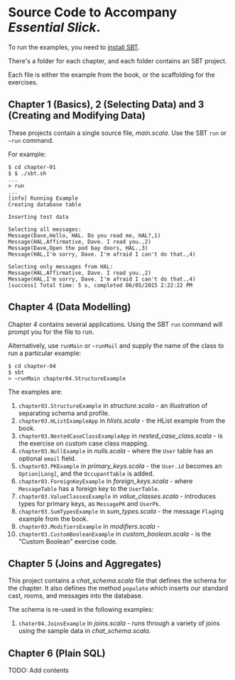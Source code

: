 # Source Code to Accompany _Essential Slick_.

To run the examples, you need to [install SBT](http://www.scala-sbt.org/release/tutorial/Setup.html).

There's a folder for each chapter, and each folder contains an SBT project.

Each file is either the example from the book, or the scaffolding for the exercises.


## Chapter 1 (Basics), 2 (Selecting Data) and  3 (Creating and Modifying Data)

These projects contain a single source file, _main.scala_. Use the SBT `run` or `~run` command.

For example:

```
$ cd chapter-01
$ $ ./sbt.sh
...
> run
...
[info] Running Example
Creating database table

Inserting test data

Selecting all messages:
Message(Dave,Hello, HAL. Do you read me, HAL?,1)
Message(HAL,Affirmative, Dave. I read you.,2)
Message(Dave,Open the pod bay doors, HAL.,3)
Message(HAL,I'm sorry, Dave. I'm afraid I can't do that.,4)

Selecting only messages from HAL:
Message(HAL,Affirmative, Dave. I read you.,2)
Message(HAL,I'm sorry, Dave. I'm afraid I can't do that.,4)
[success] Total time: 5 s, completed 06/05/2015 2:22:22 PM

```

## Chapter 4 (Data Modelling)

Chapter 4 contains several applications. Using the SBT `run` command will prompt you for the file to run.

Alternatively, use `runMain` or `~runMail` and supply the name of the class to run a particular example:

```
$ cd chapter-04
$ sbt
> ~runMain chapter04.StructureExample
```

The examples are:

1. `chapter03.StructureExample` in _structure.scala_ - an illustration of separating schema and profile.
2. `chapter03.HListExampleApp` in _hlists.scala_ - the HList example from the book.
3. `chapter03.NestedCaseClassExampleApp` in _nested_case_class.scala_ - is the exercise on custom case class mapping.
4. `chapter03.NullExample` in _nulls.scala_ - where the `User` table has an optional `email` field.
5. `chapter03.PKExample` in _primary_keys.scala_ - the `User.id` becomes an `Option[Long]`, and the `OccupantTable` is added.
6. `chapter03.ForeignKeyExample` in _foreign_keys.scala_ - where `MessageTable` has a foreign key to the `UserTable`.
7. `chapter03.ValueClassesExample` in _value_classes.scala_ - introduces types for primary keys, as `MessagePK` and `UserPk`.
8. `chapter03.SumTypesExample` in _sum_types.scala_ - the message `Flag`ing example from the book.
9. `chapter03.ModifiersExample` in _modifiers.scala_ -
10. `chapter03.CustomBooleanExample` in _custom_boolean.scala_ - is the "Custom Boolean" exercise code.

## Chapter 5 (Joins and Aggregates)

This project contains a _chat_schema.scala_ file that defines the schema for the chapter.
It also defines the method `populate` which inserts our standard cast, rooms, and messages into the database.

The schema is re-used in the following examples:

1. `chater04.JoinsExample` in _joins.scala_ - runs through a variety of joins using the sample data in _chat_schema.scala_.


## Chapter 6 (Plain SQL)

TODO: Add contents

